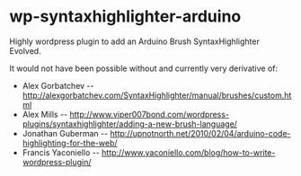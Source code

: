 wp-syntaxhighlighter-arduino
============================

Highly wordpress plugin to add an Arduino Brush SyntaxHighlighter Evolved.

It would not have been possible without and currently very derivative of: 
- Alex Gorbatchev
-- http://alexgorbatchev.com/SyntaxHighlighter/manual/brushes/custom.html
- Alex Mills
-- http://www.viper007bond.com/wordpress-plugins/syntaxhighlighter/adding-a-new-brush-language/
- Jonathan Guberman 
-- http://upnotnorth.net/2010/02/04/arduino-code-highlighting-for-the-web/
- Francis Yaconiello 
-- http://www.yaconiello.com/blog/how-to-write-wordpress-plugin/
